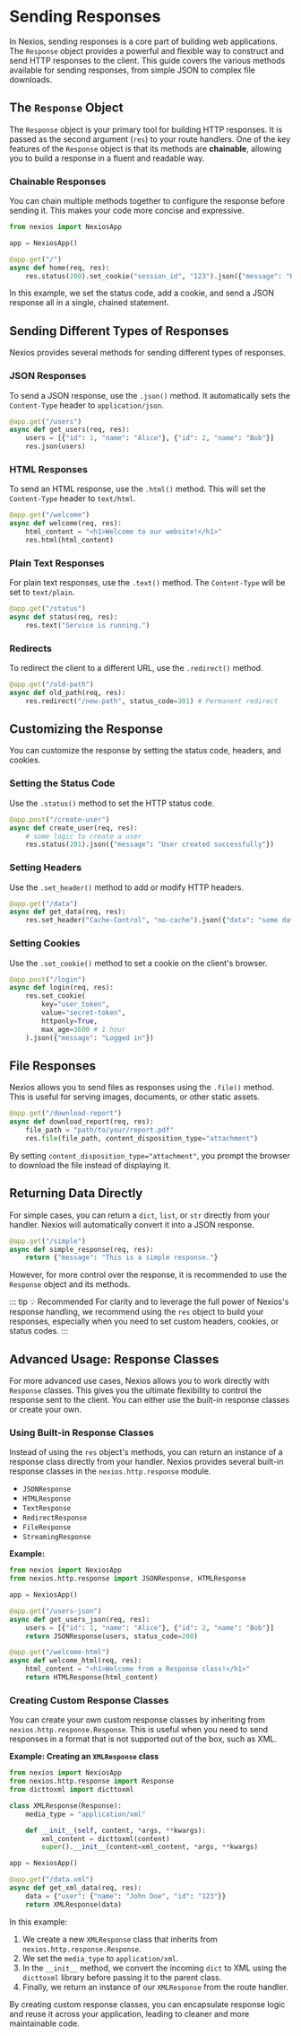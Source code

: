 # Sending Responses

In Nexios, sending responses is a core part of building web applications. The `Response` object provides a powerful and flexible way to construct and send HTTP responses to the client. This guide covers the various methods available for sending responses, from simple JSON to complex file downloads.

## The `Response` Object

The `Response` object is your primary tool for building HTTP responses. It is passed as the second argument (`res`) to your route handlers. One of the key features of the `Response` object is that its methods are **chainable**, allowing you to build a response in a fluent and readable way.

### Chainable Responses

You can chain multiple methods together to configure the response before sending it. This makes your code more concise and expressive.

```python
from nexios import NexiosApp

app = NexiosApp()

@app.get("/")
async def home(req, res):
    res.status(200).set_cookie("session_id", "123").json({"message": "Hello, World!"})

```

In this example, we set the status code, add a cookie, and send a JSON response all in a single, chained statement.

## Sending Different Types of Responses

Nexios provides several methods for sending different types of responses.

### JSON Responses

To send a JSON response, use the `.json()` method. It automatically sets the `Content-Type` header to `application/json`.

```python
@app.get("/users")
async def get_users(req, res):
    users = [{"id": 1, "name": "Alice"}, {"id": 2, "name": "Bob"}]
    res.json(users)
```

### HTML Responses

To send an HTML response, use the `.html()` method. This will set the `Content-Type` header to `text/html`.

```python
@app.get("/welcome")
async def welcome(req, res):
    html_content = "<h1>Welcome to our website!</h1>"
    res.html(html_content)
```

### Plain Text Responses

For plain text responses, use the `.text()` method. The `Content-Type` will be set to `text/plain`.

```python
@app.get("/status")
async def status(req, res):
    res.text("Service is running.")
```

### Redirects

To redirect the client to a different URL, use the `.redirect()` method.

```python
@app.get("/old-path")
async def old_path(req, res):
    res.redirect("/new-path", status_code=301) # Permanent redirect
```

## Customizing the Response

You can customize the response by setting the status code, headers, and cookies.

### Setting the Status Code

Use the `.status()` method to set the HTTP status code.

```python
@app.post("/create-user")
async def create_user(req, res):
    # some logic to create a user
    res.status(201).json({"message": "User created successfully"})
```

### Setting Headers

Use the `.set_header()` method to add or modify HTTP headers.

```python
@app.get("/data")
async def get_data(req, res):
    res.set_header("Cache-Control", "no-cache").json({"data": "some data"})
```

### Setting Cookies

Use the `.set_cookie()` method to set a cookie on the client's browser.

```python
@app.post("/login")
async def login(req, res):
    res.set_cookie(
        key="user_token",
        value="secret-token",
        httponly=True,
        max_age=3600 # 1 hour
    ).json({"message": "Logged in"})
```

## File Responses

Nexios allows you to send files as responses using the `.file()` method. This is useful for serving images, documents, or other static assets.

```python
@app.get("/download-report")
async def download_report(req, res):
    file_path = "path/to/your/report.pdf"
    res.file(file_path, content_disposition_type="attachment")
```

By setting `content_disposition_type="attachment"`, you prompt the browser to download the file instead of displaying it.

## Returning Data Directly

For simple cases, you can return a `dict`, `list`, or `str` directly from your handler. Nexios will automatically convert it into a JSON response.

```python
@app.get("/simple")
async def simple_response(req, res):
    return {"message": "This is a simple response."}
```

However, for more control over the response, it is recommended to use the `Response` object and its methods.

::: tip 💡 Recommended
For clarity and to leverage the full power of Nexios's response handling, we recommend using the `res` object to build your responses, especially when you need to set custom headers, cookies, or status codes.
:::

## Advanced Usage: Response Classes

For more advanced use cases, Nexios allows you to work directly with `Response` classes. This gives you the ultimate flexibility to control the response sent to the client. You can either use the built-in response classes or create your own.

### Using Built-in Response Classes

Instead of using the `res` object's methods, you can return an instance of a response class directly from your handler. Nexios provides several built-in response classes in the `nexios.http.response` module.

*   `JSONResponse`
*   `HTMLResponse`
*   `TextResponse`
*   `RedirectResponse`
*   `FileResponse`
*   `StreamingResponse`

**Example:**

```python
from nexios import NexiosApp
from nexios.http.response import JSONResponse, HTMLResponse

app = NexiosApp()

@app.get("/users-json")
async def get_users_json(req, res):
    users = [{"id": 1, "name": "Alice"}, {"id": 2, "name": "Bob"}]
    return JSONResponse(users, status_code=200)

@app.get("/welcome-html")
async def welcome_html(req, res):
    html_content = "<h1>Welcome from a Response class!</h1>"
    return HTMLResponse(html_content)
```

### Creating Custom Response Classes

You can create your own custom response classes by inheriting from `nexios.http.response.Response`. This is useful when you need to send responses in a format that is not supported out of the box, such as XML.

**Example: Creating an `XMLResponse` class**

```python
from nexios import NexiosApp
from nexios.http.response import Response
from dicttoxml import dicttoxml

class XMLResponse(Response):
    media_type = "application/xml"

    def __init__(self, content, *args, **kwargs):
        xml_content = dicttoxml(content)
        super().__init__(content=xml_content, *args, **kwargs)

app = NexiosApp()

@app.get("/data.xml")
async def get_xml_data(req, res):
    data = {"user": {"name": "John Doe", "id": "123"}}
    return XMLResponse(data)

```

In this example:

1.  We create a new `XMLResponse` class that inherits from `nexios.http.response.Response`.
2.  We set the `media_type` to `application/xml`.
3.  In the `__init__` method, we convert the incoming `dict` to XML using the `dicttoxml` library before passing it to the parent class.
4.  Finally, we return an instance of our `XMLResponse` from the route handler.

By creating custom response classes, you can encapsulate response logic and reuse it across your application, leading to cleaner and more maintainable code.
